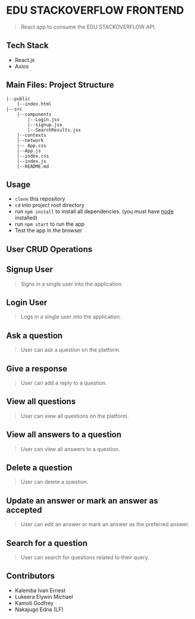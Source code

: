 # EDU STACKOVERFLOW FRONTEND

> React app to consume the EDU STACKOVERFLOW API.

## Tech Stack

- React.js
- Axios

## Main Files: Project Structure

    |--public
        |--index.html
    |--src
        |--components
            |--Login.jsx
            |--signup.jsx
            |--SearchResults.jsx
        |--contexts
        |--network
        |-- App.css
        |--App.js
        |--index.css
        |--index.js
        |--README.md

## Usage

- `clone` this repository
- `cd` into project root directory
- run `npm install` to install all dependencies. (you must have [node](nodejs.org) installed)
- run `npm start` to run the app
- Test the app in the browser

## User CRUD Operations

## Signup User
> Signs in a single user into the application.

## Login User
> Logs in a single user into the application.

## Ask a question
> User can ask a question on the platform.

## Give a response
> User can add a reply to a question.

## View all questions
> User can view all questions on the platform.

## View all answers to a question
> User can view all answers to a question.

## Delete a question
> User can delete a question.

## Update an answer or mark an answer as accepted
> User can edit an answer or mark an answer as the preferred answer.

## Search for a question
> User can search for questions related to their query.

## Contributors

- Kalemba Ivan Ernest
- Lukeera Elywin Michael
- Kamoti Godfrey
- Nakajugo Edna (LF)